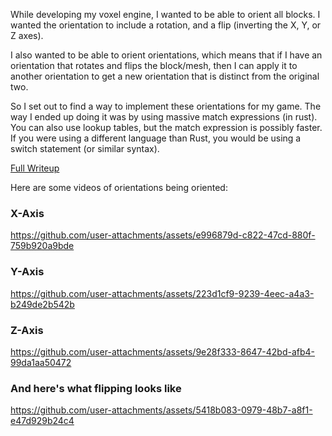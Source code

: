 While developing my voxel engine, I wanted to be able to orient all blocks. I wanted the orientation to include a rotation, and a flip (inverting the X, Y, or Z axes).

I also wanted to be able to orient orientations, which means that if I have an orientation that rotates and flips the block/mesh, then I can apply it to another orientation to get a new orientation that is distinct from the original two.

So I set out to find a way to implement these orientations for my game. The way I ended up doing it was by using massive match expressions (in rust). You can also use lookup tables, but the match expression is possibly faster. If you were using a different language than Rust, you would be using a switch statement (or similar syntax).

[Full Writeup](howto.md)

Here are some videos of orientations being oriented:

### X-Axis
https://github.com/user-attachments/assets/e996879d-c822-47cd-880f-759b920a9bde
### Y-Axis
https://github.com/user-attachments/assets/223d1cf9-9239-4eec-a4a3-b249de2b542b
### Z-Axis
https://github.com/user-attachments/assets/9e28f333-8647-42bd-afb4-99da1aa50472

### And here's what flipping looks like
https://github.com/user-attachments/assets/5418b083-0979-48b7-a8f1-e47d929b24c4
